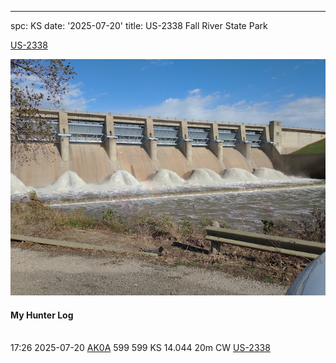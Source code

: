 ---
spc: KS
date: '2025-07-20'
title: US-2338 Fall River State Park

[US-2338](https://pota.app/#/park/US-2338)

![](/static/US-2338.jpg)

#### My Hunter Log

<BR>17:26	2025-07-20	[AK0A](https://qrz.com/db/AK0A)	599	599	KS	14.044	20m	CW	[US-2338](https://pota.app/#/park/US-2338)